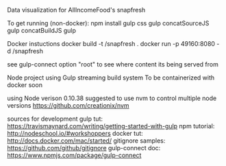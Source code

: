 Data visualization for AllIncomeFood's snapfresh

To get running (non-docker):
npm install
gulp css
gulp concatSourceJS
gulp concatBuildJS
gulp

Docker instuctions
docker build -t <your username>/snapfresh .
docker run -p 49160:8080 -d <your username>/snapfresh


see gulp-connect option "root" to see where content its being served from

Node project using Gulp streaming build system
To be containerized with docker soon

using Node verison 0.10.38
suggested to use nvm to control multiple node versions
https://github.com/creationix/nvm

sources for development
gulp tut: https://travismaynard.com/writing/getting-started-with-gulp
npm tutorial: http://nodeschool.io/#workshoppers
docker tut: http://docs.docker.com/mac/started/
gitignore samples: https://github.com/github/gitignore
gulp-connect doc: https://www.npmjs.com/package/gulp-connect
